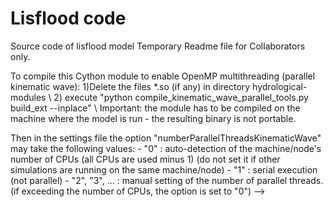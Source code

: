 # Lisflood code

Source code of lisflood model
Temporary Readme file for Collaborators only. 

To compile this Cython module to enable OpenMP multithreading (parallel kinematic wave):
1)Delete the files *.so (if any) in directory hydrological-modules \\
2) execute "python compile_kinematic_wave_parallel_tools.py build_ext --inplace" \\
Important: the module has to be compiled on the machine where the model is run - the resulting binary is not portable.

Then in the settings file the option "numberParallelThreadsKinematicWave" may take the following values:
    - "0"           : auto-detection of the machine/node's number of CPUs (all CPUs are used minus 1) (do not set it if other simulations are running on the same machine/node)
    - "1"           : serial execution (not parallel)
    - "2", "3", ... : manual setting of the number of parallel threads.
                      (if exceeding the number of CPUs, the option is set to "0") -->

<textvar name="numCPUs_parallelKinematicWave" value="30"/>
